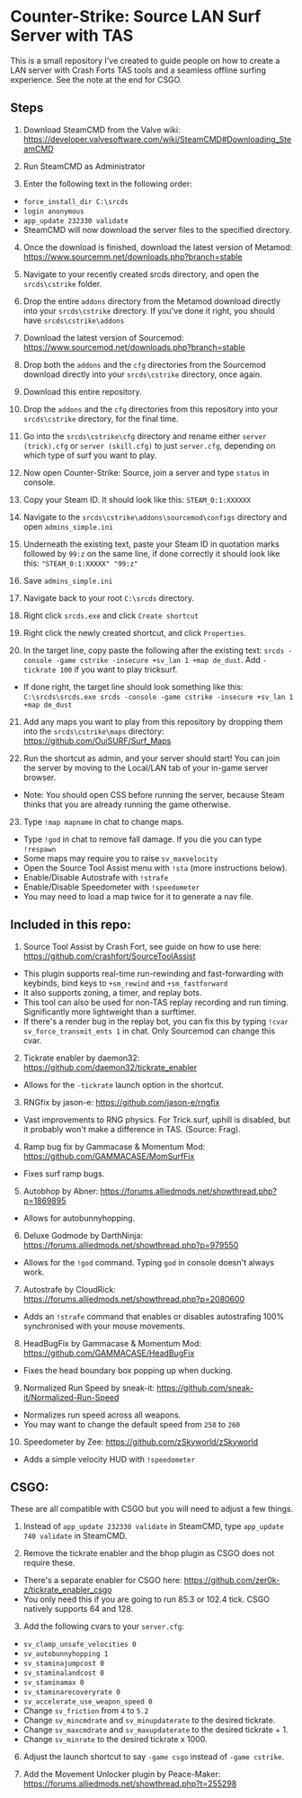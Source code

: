 # Counter-Strike: Source LAN Surf Server with TAS

This is a small repository I've created to guide people on how to create a LAN server with Crash Forts TAS tools and a seamless offline surfing experience. See the note at the end for CSGO.

## Steps

1. Download SteamCMD from the Valve wiki: https://developer.valvesoftware.com/wiki/SteamCMD#Downloading_SteamCMD

2. Run SteamCMD as Administrator

3. Enter the following text in the following order:
- `force_install_dir C:\srcds`
- `login anonymous`
- `app_update 232330 validate`
- SteamCMD will now download the server files to the specified directory.

4. Once the download is finished, download the latest version of Metamod: https://www.sourcemm.net/downloads.php?branch=stable

5. Navigate to your recently created srcds directory, and open the `srcds\cstrike` folder.

6. Drop the entire `addons` directory from the Metamod download directly into your `srcds\cstrike` directory. If you've done it right, you should have `srcds\cstrike\addons`

7. Download the latest version of Sourcemod: https://www.sourcemod.net/downloads.php?branch=stable

8. Drop both the `addons` and the `cfg` directories from the Sourcemod download directly into your `srcds\cstrike` directory, once again.

9. Download this entire repository.

10. Drop the `addons` and the `cfg` directories from this repository into your `srcds\cstrike` directory, for the final time.

11. Go into the `srcds\cstrike\cfg` directory and rename either `server (trick).cfg` or `server (skill.cfg)` to just `server.cfg`, depending on which type of surf you want to play.

12. Now open Counter-Strike: Source, join a server and type `status` in console.

13. Copy your Steam ID. It should look like this: `STEAM_0:1:XXXXXX`

14. Navigate to the `srcds\cstrike\addons\sourcemod\configs` directory and open `admins_simple.ini`

15. Underneath the existing text, paste your Steam ID in quotation marks followed by `99:z` on the same line, if done correctly it should look like  this: `"STEAM_0:1:XXXXX" "99:z"`

16. Save `admins_simple.ini`

17. Navigate back to your root `C:\srcds` directory.

18. Right click `srcds.exe` and click `Create shortcut`

19. Right click the newly created shortcut, and click `Properties`.

20. In the target line, copy paste the following after the existing text: `srcds -console -game cstrike -insecure +sv_lan 1 +map de_dust`. Add `-tickrate 100` if you want to play tricksurf.
- If done right, the target line should look something like this: `C:\srcds\srcds.exe srcds -console -game cstrike -insecure +sv_lan 1 +map de_dust`

21. Add any maps you want to play from this repository by dropping them into the `srcds\cstrike\maps` directory: https://github.com/OuiSURF/Surf_Maps

22. Run the shortcut as admin, and your server should start! You can join the server by moving to the Local/LAN tab of your in-game server browser. 
- Note: You should open CSS before running the server, because Steam thinks that you are already running the game otherwise.

23. Type `!map mapname` in chat to change maps.
- Type `!god` in chat to remove fall damage. If you die you can type `!respawn`
- Some maps may require you to raise `sv_maxvelocity`
- Open the Source Tool Assist menu with `!sta` (more instructions below).
- Enable/Disable Autostrafe with `!strafe`
- Enable/Disable Speedometer with `!speedometer`
- You may need to load a map twice for it to generate a nav file.

## Included in this repo:
1. Source Tool Assist by Crash Fort, see guide on how to use here: https://github.com/crashfort/SourceToolAssist
- This plugin supports real-time run-rewinding and fast-forwarding with keybinds, bind keys to `+sm_rewind` and `+sm_fastforward`
- It also supports zoning, a timer, and replay bots. 
- This tool can also be used for non-TAS replay recording and run timing. Significantly more lightweight than a surftimer.
- If there's a render bug in the replay bot, you can fix this by typing `!cvar sv_force_transmit_ents 1` in chat. Only Sourcemod can change this cvar.

2. Tickrate enabler by daemon32: https://github.com/daemon32/tickrate_enabler
- Allows for the `-tickrate` launch option in the shortcut.

3. RNGfix by jason-e: https://github.com/jason-e/rngfix
- Vast improvements to RNG physics. For Trick.surf, uphill is disabled, but it probably won't make a difference in TAS. (Source: Frag).

4. Ramp bug fix by Gammacase & Momentum Mod: https://github.com/GAMMACASE/MomSurfFix
- Fixes surf ramp bugs.

5. Autobhop by Abner: https://forums.alliedmods.net/showthread.php?p=1869895
- Allows for autobunnyhopping.

6. Deluxe Godmode by DarthNinja: https://forums.alliedmods.net/showthread.php?p=979550
- Allows for the `!god` command. Typing `god` in console doesn't always work.

7. Autostrafe by CloudRick: https://forums.alliedmods.net/showthread.php?p=2080600
- Adds an `!strafe` command that enables or disables autostrafing 100% synchronised with your mouse movements.

8. HeadBugFix by Gammacase & Momentum Mod: https://github.com/GAMMACASE/HeadBugFix
- Fixes the head boundary box popping up when ducking.

9. Normalized Run Speed by sneak-it: https://github.com/sneak-it/Normalized-Run-Speed
- Normalizes run speed across all weapons. 
- You may want to change the default speed from `250` to `260`

10. Speedometer by Zee: https://github.com/zSkyworld/zSkyworld
- Adds a simple velocity HUD with `!speedometer`

## CSGO:
These are all compatible with CSGO but you will need to adjust a few things.

1. Instead of `app_update 232330 validate` in SteamCMD, type `app_update 740 validate` in SteamCMD.

2. Remove the tickrate enabler and the bhop plugin as CSGO does not require these. 
- There's a separate enabler for CSGO here: https://github.com/zer0k-z/tickrate_enabler_csgo
- You only need this if you are going to run 85.3 or 102.4 tick. CSGO natively supports 64 and 128.

3. Add the following cvars to your `server.cfg`:
- `sv_clamp_unsafe_velocities 0`
- `sv_autobunnyhopping 1`
- `sv_staminajumpcost 0`
- `sv_staminalandcost 0`
- `sv_staminamax 0`
- `sv_staminarecoveryrate 0`
- `sv_accelerate_use_weapon_speed 0`
- Change `sv_friction` from `4` to `5.2`
- Change `sv_mincmdrate` and `sv_minupdaterate` to the desired tickrate.
- Change `sv_maxcmdrate` and `sv_maxupdaterate` to the desired tickrate + 1.
- Change `sv_minrate` to the desired tickrate x 1000.

6. Adjust the launch shortcut to say `-game csgo` instead of `-game cstrike`.

7. Add the Movement Unlocker plugin by Peace-Maker: https://forums.alliedmods.net/showthread.php?t=255298
